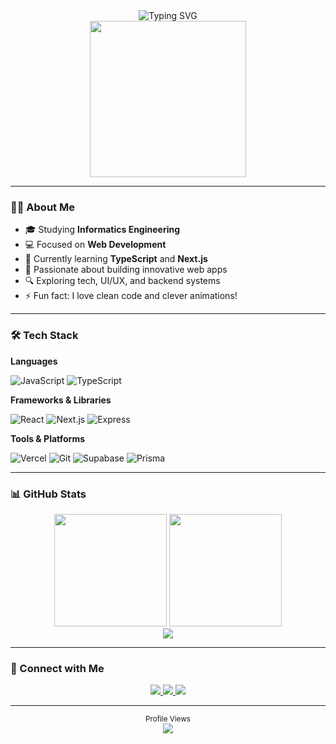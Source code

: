 <!-- README.md -->

<div align="center">
  <img src="https://readme-typing-svg.demolab.com?font=Fira+Code&weight=500&size=30&pause=1000&center=true&vCenter=true&width=435&lines=Hi+mate!+👋+I'm+Elvien;Web+Developer+%F0%9F%92%BB;Tech+Enthusiast+%F0%9F%94%A5" alt="Typing SVG" />
</div>

<div align="center">
  <img src="https://media.giphy.com/media/qgQUggAC3Pfv687qPC/giphy.gif" width="250" />
</div>

---

### 👨‍💻 About Me

- 🎓 Studying **Informatics Engineering**
- 💻 Focused on **Web Development**
- 🌱 Currently learning **TypeScript** and **Next.js**
- 🚀 Passionate about building innovative web apps
- 🔍 Exploring tech, UI/UX, and backend systems
- ⚡ Fun fact: I love clean code and clever animations!

---

### 🛠 Tech Stack

**Languages**
  
![JavaScript](https://img.shields.io/badge/-JavaScript-F7DF1E?style=flat-square&logo=javascript&logoColor=000)
![TypeScript](https://img.shields.io/badge/-TypeScript-3178C6?style=flat-square&logo=typescript&logoColor=white)

**Frameworks & Libraries**
  
![React](https://img.shields.io/badge/-React-20232A?style=flat-square&logo=react&logoColor=61DAFB)
![Next.js](https://img.shields.io/badge/-Next.js-000?style=flat-square&logo=next.js)
![Express](https://img.shields.io/badge/-Express.js-303030?style=flat-square&logo=express&logoColor=white)

**Tools & Platforms**
  
![Vercel](https://img.shields.io/badge/-Vercel-000000?style=flat-square&logo=vercel&logoColor=white)
![Git](https://img.shields.io/badge/-Git-F05032?style=flat-square&logo=git&logoColor=white)
![Supabase](https://img.shields.io/badge/-Supabase-3ECF8E?style=flat-square&logo=supabase&logoColor=white)
![Prisma](https://img.shields.io/badge/-Prisma-2D3748?style=flat-square&logo=prisma)

---

### 📊 GitHub Stats

<div align="center">
  <img src="https://github-readme-stats.vercel.app/api?username=LVNVoid&show_icons=true&theme=tokyonight&hide_title=true&count_private=true&include_all_commits=true" height="180" />
  <img src="https://github-readme-stats.vercel.app/api/top-langs/?username=LVNVoid&layout=compact&theme=tokyonight&langs_count=8" height="180" />
</div>

<div align="center">
  <img src="https://github-readme-streak-stats.herokuapp.com/?user=LVNVoid&theme=tokyonight" />
</div>

---

### 🔗 Connect with Me

<div align="center">
  <a href="https://twitter.com/lvnap_" target="_blank">
    <img src="https://img.shields.io/badge/Twitter-1DA1F2?style=flat-square&logo=twitter&logoColor=white" />
  </a>
  <a href="https://www.instagram.com/elvien_13" target="_blank">
    <img src="https://img.shields.io/badge/Instagram-E4405F?style=flat-square&logo=instagram&logoColor=white" />
  </a>
  <a href="https://www.linkedin.com/in/elvien/" target="_blank">
    <img src="https://img.shields.io/badge/LinkedIn-0077B5?style=flat-square&logo=linkedin&logoColor=white" />
  </a>
</div>

---

<div align="center">
  <sub>Profile Views</sub><br />
  <img src="https://profile-counter.glitch.me/LVNVoid/count.svg" />
</div>
